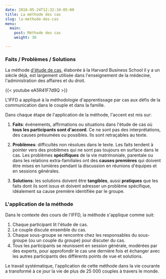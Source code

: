 ```yaml
---
date: 2016-05-24T12:32:34-05:00
title: La méthode des cas
slug: la-methode-des-cas
menu:
  main:
    post: Méthode des cas
    weight: 30

---
```


### Faits / Problèmes / Solutions

La méthode [d'étude de cas](https://fr.wikipedia.org/wiki/M%C3%A9thode_des_cas),
élaborée à la Harvard Business School il y a un siècle déjà, est largement
utilisée dans l'enseignement de la médecine, l'administration des affaires et du
droit.

{{< youtube eA5R41F7d9Q >}}

L'IFFD a appliqué à la méthodologie d'apprentissage par cas aux défis de la
communication dans le couple et dans la famille.

Dans chaque étape de l'application de la méthode, l'accent est mis sur:

1. **Faits**: événements, affirmations ou situations dans l'étude de cas où **tous les participants sont d'accord**. Ce ne sont pas des interprétations, des causes présumées ou possibles. Ils sont retraçables au texte.

2. **Problèmes**: difficultés non résolues dans le texte. Les faits tendent à
   pointer vers des problèmes qui ne sont pas toujours en surface dans le
   cas. Les problèmes **spécifiques** de la vie matrimoniale, parentale ou dans
   les relations extra-familiales ont des **causes premières** qui doivent être
   mises en lumières pendant la discussion en réunions d'équipes et en sessions
   générales.

3. **Solutions**: les solutions doivent être **tangibles**, aussi **pratiques** que les faits dont ils sont issus et doivent adresser un problème spécifique, idéalement sa cause première identifiée par le groupe.



### L'application de la méthode

Dans le contexte des cours de l'IFFD, la méthode s'applique comme suit:

1. Chaque participant lit l'étude de cas.
2. Le couple discute ensemble du cas.
3. Chaque sous-groupe se rencontre chez les responsables du sous-groupe (ou un couple du groupe) pour discuter du cas.
4. Tous les participants se réunissent en session générale, modérées par des experts, pour approfondir le cas une dernière fois et échanger avec les autres participants des différents points de vue et solutions.

Le travail systématique, l'application de cette méthode dans la vie courante a
transformé à ce jour la vie de plus de 25 000 couples à travers le monde.

